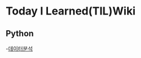 Today I Learned(TIL)Wiki
========================
## Python
-[데이터분석](https://github.com/Eva-go/Pyeongtaek_coding_bootcam/blob/main/TIL/%EB%8D%B0%EC%9D%B4%ED%84%B0%EB%B6%84%EC%84%9D.md)
